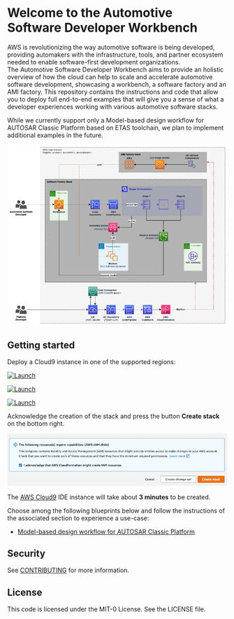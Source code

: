 # Welcome to the Automotive Software Developer Workbench

AWS is revolutionizing the way automotive software is being developed, providing automakers with the infrastructure, tools, and partner ecosystem needed to enable software-first development organizations.  
The Automotive Software Developer Workbench aims to provide an holistic overview of how the cloud can help to scale and accelerate automotive software development, showcasing a workbench, a software factory and an AMI factory.
This repository contains the instructions and code that allow you to deploy full end-to-end examples that will give you a sense of what a developer experiences working with various automotive software stacks.

While we currently support only a Model-based design workflow for AUTOSAR Classic Platform based on ETAS toolchain, we plan to implement additional examples in the future.

![Architecture](./docs/architecture.png)

## Getting started

Deploy a Cloud9 instance in one of the supported regions:

[![Launch](https://samdengler.github.io/cloudformation-launch-stack-button-svg/images/us-east-1.svg)](https://us-east-1.console.aws.amazon.com/cloudformation/home?region=us-east-1#/stacks/create/review?stackName=asdw-cloud9&templateURL=https://automotive-software-developer-workbench-us-east-1.s3.us-east-1.amazonaws.com/cloud9-env.template.json)

[![Launch](https://samdengler.github.io/cloudformation-launch-stack-button-svg/images/eu-central-1.svg)](https://eu-central-1.console.aws.amazon.com/cloudformation/home?region=eu-central-1#/stacks/create/review?stackName=asdw-cloud9&templateURL=https://automotive-software-developer-workbench-eu-central-1.s3.us-east-1.amazonaws.com/cloud9-env.template.json)

[![Launch](https://samdengler.github.io/cloudformation-launch-stack-button-svg/images/ap-southeast-1.svg)](https://ap-southeast-1.console.aws.amazon.com/cloudformation/home?region=ap-southeast-1#/stacks/create/review?stackName=asdw-cloud9&templateURL=https://automotive-software-developer-workbench-ap-southeast-1.s3.us-east-1.amazonaws.com/cloud9-env.template.json)

Acknowledge the creation of the stack and press the button **Create stack** on the bottom right. 

![Create Stack](docs/createstack.png)

The [AWS Cloud9](https://aws.amazon.com/pm/cloud9) IDE instance will take about **3 minutes** to be created.

Choose among the following blueprints below and follow the instructions of the associated section to experience a use-case:

- [Model-based design workflow for AUTOSAR Classic Platform](blueprints/etas-autosar-cp/README.md)


## Security

See [CONTRIBUTING](CONTRIBUTING.md#security-issue-notifications) for more 
information.

## License

This code is licensed under the MIT-0 License. See the LICENSE file.
